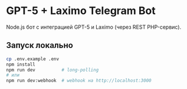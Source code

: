 # GPT-5 + Laximo Telegram Bot

Node.js бот с интеграцией GPT-5 и Laximo (через REST PHP-сервис).

## Запуск локально
```bash
cp .env.example .env
npm install
npm run dev          # long-polling
# или
npm run dev:webhook  # webhook на http://localhost:3000
```
